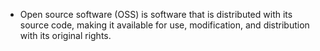 - Open source software (OSS) is software that is distributed with its source code, making it available for use, modification, and distribution with its original rights.
